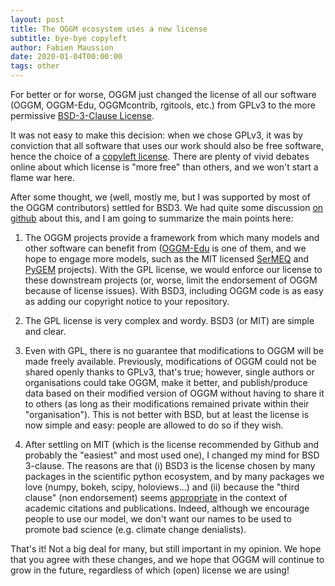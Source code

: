 ```yaml
---
layout: post
title: The OGGM ecosystem uses a new license
subtitle: bye-bye copyleft
author: Fabien Maussion
date: 2020-01-04T00:00:00
tags: other
---
```


For better or for worse, OGGM just changed the license of all our
software (OGGM, OGGM-Edu, OGGMcontrib, rgitools, etc.) from GPLv3 to the more
permissive [BSD-3-Clause License](https://github.com/OGGM/oggm/blob/master/LICENSE.txt).

It was not easy to make this decision: when we chose GPLv3, it was by
conviction that all software that uses our work should also be free software,
hence the choice of a [copyleft license](https://en.wikipedia.org/wiki/Copyleft).
There are plenty of vivid debates online
about which license is "more free" than others, and we won't start a flame
war here.

After some thought, we (well, mostly me, but I was supported by most of the
OGGM contributors) settled for BSD3.
We had quite some discussion [on github](https://github.com/OGGM/oggm/issues/858)
about this, and I am going to summarize the main points here:



1. The OGGM projects provide a framework from which many models and other software
can benefit from ([OGGM-Edu](http://edu.oggm.org) is one of them, and we hope
to engage more models, such as the MIT licensed [SerMEQ](https://github.com/ehultee/plastic-networks)
and [PyGEM](https://github.com/drounce/PyGEM) projects).
With the GPL license, we would enforce our license to these downstream
projects (or, worse, limit the endorsement of OGGM because of license issues).
With BSD3, including OGGM code is as easy as adding our copyright notice to
your repository.

2. The GPL license is very complex and wordy. BSD3 (or MIT) are simple and clear.

3. Even with GPL, there is no guarantee that modifications to OGGM will be made
freely available. Previously, modifications of OGGM could not be shared openly
thanks to GPLv3, that's true; however, single authors or organisations could take
OGGM, make it better, and
publish/produce data based on their modified version of OGGM without having
to share it to others (as long as their modifications remained private within their
"organisation"). This is not better with BSD, but at least the license is now
simple and easy: people are allowed to do so if they wish.

4. After settling on MIT (which is the license recommended by Github and probably
the "easiest" and most used one), I changed my mind for BSD 3-clause. The
reasons are that (i) BSD3 is the license chosen by many packages in the
scientific python ecosystem, and by many packages we love (numpy, bokeh, scipy,
holoviews...) and (ii) because the "third clause" (non endorsement) seems
[appropriate](https://opensource.stackexchange.com/a/9137)
in the context of academic citations and publications. Indeed,
although we encourage people to use our model, we don't want our names to be
used to promote bad science (e.g. climate change denialists).

That's it! Not a big deal for many, but still important in my opinion. We hope
that you agree with these changes, and we hope that OGGM will continue to grow
in the future, regardless of which (open) license we are using!
